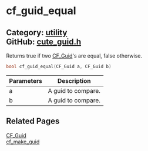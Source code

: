 # cf_guid_equal

Category: [utility](https://github.com/RandyGaul/cute_framework/blob/master/docs/api_reference?id=utility)  
GitHub: [cute_guid.h](https://github.com/RandyGaul/cute_framework/blob/master/include/cute_guid.h)  
---

Returns true if two [CF_Guid](https://github.com/RandyGaul/cute_framework/blob/master/docs/utility/cf_guid.md)'s are equal, false otherwise.

```cpp
bool cf_guid_equal(CF_Guid a, CF_Guid b)
```

Parameters | Description
--- | ---
a | A guid to compare.
b | A guid to compare.

## Related Pages

[CF_Guid](https://github.com/RandyGaul/cute_framework/blob/master/docs/utility/cf_guid.md)  
[cf_make_guid](https://github.com/RandyGaul/cute_framework/blob/master/docs/utility/cf_make_guid.md)  
